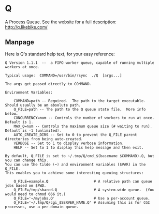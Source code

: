 # Q

A Process Queue.  See the website for a full description: http://q.likebike.com/

## Manpage

Here is Q's standard help text, for your easy reference:

    Q Version 1.1.1  --  a FIFO worker queue, capable of running multiple workers at once.

    Typical usage:  COMMAND=/usr/bin/rsync  ./Q  [args...]

    The args get passed directly to COMMAND.

    Environment Variables:

        COMMAND=path -- Required.  The path to the target executable.  Should usually be an absolute path.
        Q_FILE=path -- The path to the Q queue state file.  More info below.
        CONCURRENCY=num -- Controls the number of workers to run at once.  Default is 1.
        MAX_Q=num -- Controls the maximum queue size (# waiting to run).  Default is -1 (unlimited).
        AUTO_CREATE_DIRS -- Set to 0 to prevent the Q_FILE parent directories from being auto-created.
        VERBOSE -- Set to 1 to display verbose information.
        HELP -- Set to 1 to display this help message and then exit.

    By default, Q_FILE is set to ~/.tmp/Q/cmd_$(basename $COMMAND).Q, but you can change this.
    You can use the tilde (~) and environment variables ($VAR) in the Q_FILE.
    This enables you to achieve some interesting queuing structures:

        Q_FILE=example.Q                     # A relative path can queue jobs based on $PWD.
        Q_FILE=/tmp/shared.Q                 # A system-wide queue.  (You would need to chmod 666 it.)
        Q_FILE='~/myjobs.Q'                  # Use a per-account queue.
        Q_FILE='~/.tmp/Q/cgi_$SERVER_NAME.Q' # Assuming this is for CGI processes, use a per-domain queue.

